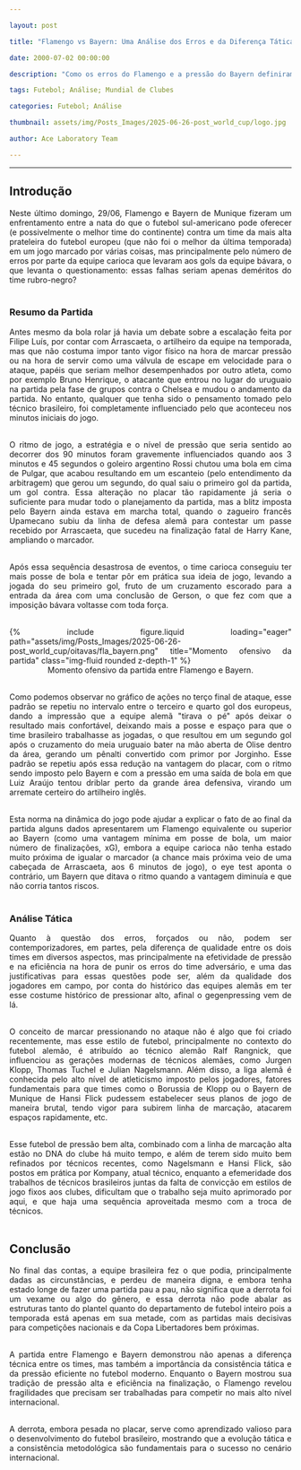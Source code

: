 ```yaml
---

layout: post

title: "Flamengo vs Bayern: Uma Análise dos Erros e da Diferença Tática"

date: 2000-07-02 00:00:00

description: "Como os erros do Flamengo e a pressão do Bayern definiram o resultado nas Oitavas de Final do Mundial de Clubes"

tags: Futebol; Análise; Mundial de Clubes

categories: Futebol; Análise

thumbnail: assets/img/Posts_Images/2025-06-26-post_world_cup/logo.jpg

author: Ace Laboratory Team

---
```


---

<h2> <b> Introdução </b></h2>

<div style="text-align: justify">

Neste último domingo, 29/06, Flamengo e Bayern de Munique fizeram um enfrentamento entre a nata do que o futebol sul-americano pode oferecer (e possivelmente o melhor time do continente) contra um time da mais alta prateleira do futebol europeu (que não foi o melhor da última temporada) em um jogo marcado por várias coisas, mas principalmente pelo número de erros por parte da equipe carioca que levaram aos gols da equipe bávara, o que levanta o questionamento: essas falhas seriam apenas deméritos do time rubro-negro? <br/><br/>

<h3> <b> Resumo da Partida </b></h3>

Antes mesmo da bola rolar já havia um debate sobre a escalação feita por Filipe Luís, por contar com Arrascaeta, o artilheiro da equipe na temporada, mas que não costuma impor tanto vigor físico na hora de marcar pressão ou na hora de servir como uma válvula de escape em velocidade para o ataque, papéis que seriam melhor desempenhados por outro atleta, como por exemplo Bruno Henrique, o atacante que entrou no lugar do uruguaio na partida pela fase de grupos contra o Chelsea e mudou o andamento da partida. No entanto, qualquer que tenha sido o pensamento tomado pelo técnico brasileiro, foi completamente influenciado pelo que aconteceu nos minutos iniciais do jogo. <br/><br/>

O ritmo de jogo, a estratégia e o nível de pressão que seria sentido ao decorrer dos 90 minutos foram gravemente influenciados quando aos 3 minutos e 45 segundos o goleiro argentino Rossi chutou uma bola em cima de Pulgar, que acabou resultando em um escanteio (pelo entendimento da arbitragem) que gerou um segundo, do qual saiu o primeiro gol da partida, um gol contra. Essa alteração no placar tão rapidamente já seria o suficiente para mudar todo o planejamento da partida, mas a blitz imposta pelo Bayern ainda estava em marcha total, quando o zagueiro francês Upamecano subiu da linha de defesa alemã para contestar um passe recebido por Arrascaeta, que sucedeu na finalização fatal de Harry Kane, ampliando o marcador. <br/><br/>

Após essa sequência desastrosa de eventos, o time carioca conseguiu ter mais posse de bola e tentar pôr em prática sua ideia de jogo, levando a jogada do seu primeiro gol, fruto de um cruzamento escorado para a entrada da área com uma conclusão de Gerson, o que fez com que a imposição bávara voltasse com toda força. <br/><br/>

<div class="row">
    <div class="col-sm-10 offset-sm-1 mt-3 mt-md-0">
        {% include figure.liquid loading="eager" path="assets/img/Posts_Images/2025-06-26-post_world_cup/oitavas/fla_bayern.png" title="Momento ofensivo da partida" class="img-fluid rounded z-depth-1" %}
    </div>
</div>

<center>Momento ofensivo da partida entre Flamengo e Bayern. <br/><br/></center>

Como podemos observar no gráfico de ações no terço final de ataque, esse padrão se repetiu no intervalo entre o terceiro e quarto gol dos europeus, dando a impressão que a equipe alemã "tirava o pé" após deixar o resultado mais confortável, deixando mais a posse e espaço para que o time brasileiro trabalhasse as jogadas, o que resultou em um segundo gol após o cruzamento do meia uruguaio bater na mão aberta de Olise dentro da área, gerando um pênalti convertido com primor por Jorginho. Esse padrão se repetiu após essa redução na vantagem do placar, com o ritmo sendo imposto pelo Bayern e com a pressão em uma saída de bola em que Luiz Araújo tentou driblar perto da grande área defensiva, virando um arremate certeiro do artilheiro inglês. <br/><br/>

Esta norma na dinâmica do jogo pode ajudar a explicar o fato de ao final da partida alguns dados apresentarem um Flamengo equivalente ou superior ao Bayern (como uma vantagem mínima em posse de bola, um maior número de finalizações, xG), embora a equipe carioca não tenha estado muito próxima de igualar o marcador (a chance mais próxima veio de uma cabeçada de Arrascaeta, aos 6 minutos de jogo), o eye test aponta o contrário, um Bayern que ditava o ritmo quando a vantagem diminuía e que não corria tantos riscos. <br/><br/>

<h3> <b> Análise Tática </b></h3>

Quanto à questão dos erros, forçados ou não, podem ser contemporizadores, em partes, pela diferença de qualidade entre os dois times em diversos aspectos, mas principalmente na efetividade de pressão e na eficiência na hora de punir os erros do time adversário, e uma das justificativas para essas questões pode ser, além da qualidade dos jogadores em campo, por conta do histórico das equipes alemãs em ter esse costume histórico de pressionar alto, afinal o gegenpressing vem de lá. <br/><br/>

O conceito de marcar pressionando no ataque não é algo que foi criado recentemente, mas esse estilo de futebol, principalmente no contexto do futebol alemão, é atribuído ao técnico alemão Ralf Rangnick, que influenciou as gerações modernas de técnicos alemães, como Jurgen Klopp, Thomas Tuchel e Julian Nagelsmann. Além disso, a liga alemã é conhecida pelo alto nível de atleticismo imposto pelos jogadores, fatores fundamentais para que times como o Borussia de Klopp ou o Bayern de Munique de Hansi Flick pudessem estabelecer seus planos de jogo de maneira brutal, tendo vigor para subirem linha de marcação, atacarem espaços rapidamente, etc. <br/><br/>

Esse futebol de pressão bem alta, combinado com a linha de marcação alta estão no DNA do clube há muito tempo, e além de terem sido muito bem refinados por técnicos recentes, como Nagelsmann e Hansi Flick, são postos em prática por Kompany, atual técnico, enquanto a efemeridade dos trabalhos de técnicos brasileiros juntas da falta de convicção em estilos de jogo fixos aos clubes, dificultam que o trabalho seja muito aprimorado por aqui, e que haja uma sequência aproveitada mesmo com a troca de técnicos. <br/><br/>

<h2> <b> Conclusão </b></h2>

No final das contas, a equipe brasileira fez o que podia, principalmente dadas as circunstâncias, e perdeu de maneira digna, e embora tenha estado longe de fazer uma partida pau a pau, não significa que a derrota foi um vexame ou algo do gênero, e essa derrota não pode abalar as estruturas tanto do plantel quanto do departamento de futebol inteiro pois a temporada está apenas em sua metade, com as partidas mais decisivas para competições nacionais e da Copa Libertadores bem próximas. <br/><br/>

A partida entre Flamengo e Bayern demonstrou não apenas a diferença técnica entre os times, mas também a importância da consistência tática e da pressão eficiente no futebol moderno. Enquanto o Bayern mostrou sua tradição de pressão alta e eficiência na finalização, o Flamengo revelou fragilidades que precisam ser trabalhadas para competir no mais alto nível internacional. <br/><br/>

A derrota, embora pesada no placar, serve como aprendizado valioso para o desenvolvimento do futebol brasileiro, mostrando que a evolução tática e a consistência metodológica são fundamentais para o sucesso no cenário internacional. <br/><br/>

</div>







